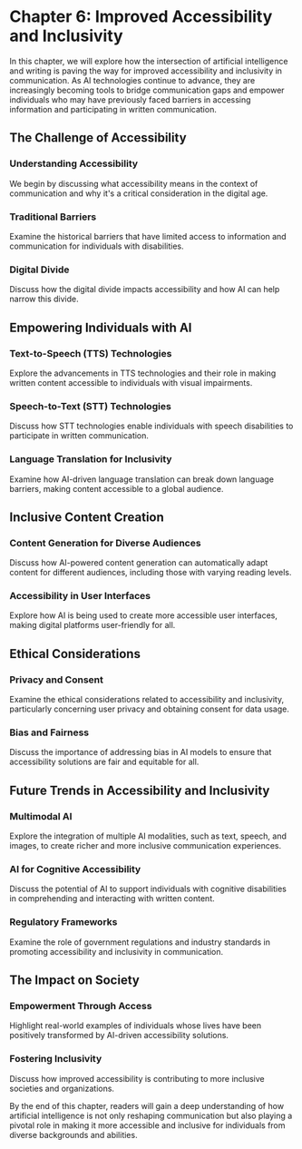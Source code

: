 Chapter 6: Improved Accessibility and Inclusivity
=================================================

In this chapter, we will explore how the intersection of artificial intelligence and writing is paving the way for improved accessibility and inclusivity in communication. As AI technologies continue to advance, they are increasingly becoming tools to bridge communication gaps and empower individuals who may have previously faced barriers in accessing information and participating in written communication.

The Challenge of Accessibility
------------------------------

### Understanding Accessibility

We begin by discussing what accessibility means in the context of communication and why it's a critical consideration in the digital age.

### Traditional Barriers

Examine the historical barriers that have limited access to information and communication for individuals with disabilities.

### Digital Divide

Discuss how the digital divide impacts accessibility and how AI can help narrow this divide.

Empowering Individuals with AI
------------------------------

### Text-to-Speech (TTS) Technologies

Explore the advancements in TTS technologies and their role in making written content accessible to individuals with visual impairments.

### Speech-to-Text (STT) Technologies

Discuss how STT technologies enable individuals with speech disabilities to participate in written communication.

### Language Translation for Inclusivity

Examine how AI-driven language translation can break down language barriers, making content accessible to a global audience.

Inclusive Content Creation
--------------------------

### Content Generation for Diverse Audiences

Discuss how AI-powered content generation can automatically adapt content for different audiences, including those with varying reading levels.

### Accessibility in User Interfaces

Explore how AI is being used to create more accessible user interfaces, making digital platforms user-friendly for all.

Ethical Considerations
----------------------

### Privacy and Consent

Examine the ethical considerations related to accessibility and inclusivity, particularly concerning user privacy and obtaining consent for data usage.

### Bias and Fairness

Discuss the importance of addressing bias in AI models to ensure that accessibility solutions are fair and equitable for all.

Future Trends in Accessibility and Inclusivity
----------------------------------------------

### Multimodal AI

Explore the integration of multiple AI modalities, such as text, speech, and images, to create richer and more inclusive communication experiences.

### AI for Cognitive Accessibility

Discuss the potential of AI to support individuals with cognitive disabilities in comprehending and interacting with written content.

### Regulatory Frameworks

Examine the role of government regulations and industry standards in promoting accessibility and inclusivity in communication.

The Impact on Society
---------------------

### Empowerment Through Access

Highlight real-world examples of individuals whose lives have been positively transformed by AI-driven accessibility solutions.

### Fostering Inclusivity

Discuss how improved accessibility is contributing to more inclusive societies and organizations.

By the end of this chapter, readers will gain a deep understanding of how artificial intelligence is not only reshaping communication but also playing a pivotal role in making it more accessible and inclusive for individuals from diverse backgrounds and abilities.
